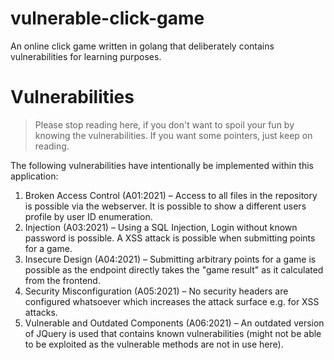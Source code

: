 # vulnerable-click-game
An online click game written in golang that deliberately contains vulnerabilities for learning purposes.

# Vulnerabilities

> Please stop reading here, if you don't want to spoil your fun by knowing the vulnerabilities. If you want some pointers, just keep on reading.

The following vulnerabilities have intentionally be implemented within this application:
1. Broken Access Control (A01:2021) – Access to all files in the repository is possible via the webserver. It is possible to show a different users profile by user ID enumeration.
2. Injection (A03:2021) – Using a SQL Injection, Login without known password is possible. A XSS attack is possible when submitting points for a game.
5. Insecure Design (A04:2021) – Submitting arbitrary points for a game is possible as the endpoint directly takes the "game result" as it calculated from the frontend.
3. Security Misconfiguration (A05:2021) – No security headers are configured whatsoever which increases the attack surface e.g. for XSS attacks.
4. Vulnerable and Outdated Components (A06:2021) – An outdated version of JQuery is used that contains known vulnerabilities (might not be able to be exploited as the vulnerable methods are not in use here).

